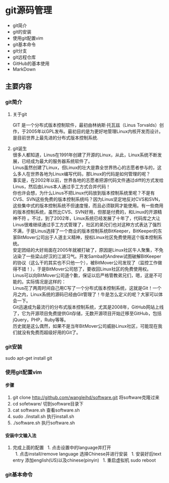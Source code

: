 # git源码管理
- git简介
- git的安装
- 使用git配置vim
- git基本命令
- git分支
- git远程仓库
- GitHub的基本使用
- MarkDown
## 主要内容
### git简介
  1. 关于git  
  
      GIT 是一个分布式版本控制软件，最初由林纳斯·托瓦兹（Linus Torvalds）创作，于2005年以GPL发布。最初目的是为更好地管理Linux内核开发而设计。是目前世界上最先进的分布式版本控制系统.
  1. git诞生   
      很多人都知道，Linus在1991年创建了开源的Linux，从此，Linux系统不断发展，已经成为最大的服务器系统软件了。   
      Linus虽然创建了Linux，但Linux的壮大是靠全世界热心的志愿者参与的，这么多人在世界各地为Linux编写代码，那Linux的代码是如何管理的呢？  
      事实是，在2002年以前，世界各地的志愿者把源代码文件通过diff的方式发给Linus，然后由Linus本人通过手工方式合并代码！  
      你也许会想，为什么Linus不把Linux代码放到版本控制系统里呢？不是有CVS、SVN这些免费的版本控制系统吗？因为Linus坚定地反对CVS和SVN，这些集中式的版本控制系统不但速度慢，而且必须联网才能使用。有一些商用的版本控制系统，虽然比CVS、SVN好用，但那是付费的，和Linux的开源精神不符  。不过，到了2002年，Linux系统已经发展了十年了，代码库之大让Linus很难继续通过手工方式管理了，社区的弟兄们也对这种方式表达了强烈不满，于是Linus选择了一个商业的版本控制系统BitKeeper，BitKeeper的东家BitMover公司出于人道主义精神，授权Linux社区免费使用这个版本控制系统。  
      安定团结的大好局面在2005年就被打破了，原因是Linux社区牛人聚集，不免沾染了一些梁山好汉的江湖习气。开发Samba的Andrew试图破解BitKeeper的协议（这么干的其实也不只他一个），被BitMover公司发现了（监控工作做得不错！），于是BitMover公司怒了，要收回Linux社区的免费使用权。  
      Linus可以向BitMover公司道个歉，保证以后严格管教弟兄们，嗯，这是不可能的。实际情况是这样的：   
      Linus花了两周时间自己用C写了一个分布式版本控制系统，这就是Git！一个月之内，Linux系统的源码已经由Git管理了！牛是怎么定义的呢？大家可以体会一下。  
      Git迅速成为最流行的分布式版本控制系统，尤其是2008年，GitHub网站上线了，它为开源项目免费提供Git存储，无数开源项目开始迁移至GitHub，包括jQuery，PHP，Ruby等等。  
      历史就是这么偶然，如果不是当年BitMover公司威胁Linux社区，可能现在我们就没有免费而超级好用的Git了。  
### git安装
  sudo apt-get install git
### 使用git配置vim
#### 步骤
   1. git clone http://github.com/wangleihd/software.git  将software克隆过来
   1. cd sofetware/  切到software目录下
   1. cat software.sh  查看software.sh
   1. sudo ./install.sh  执行install.sh
   1. ./software.sh 执行software.sh
#### 安装中文输入法
   1. 完成上面的配置
   1. 点击设置中的language并打开  
   1. 点击install/remove language 选择Chinese并进行安装
   1. 安装好后text entry 添加english(US)以及chinese(pinyin)
   1. 重启虚拟机 sudo reboot
### git基本命令
####  
   
   
   
   
   
   
